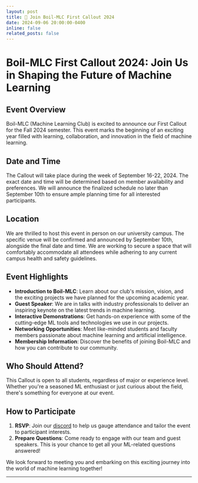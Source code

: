 ```yaml
---
layout: post
title: 📢 Join Boil-MLC First Callout 2024
date: 2024-09-06 20:00:00-0400
inline: false
related_posts: false
---
```



# Boil-MLC First Callout 2024: Join Us in Shaping the Future of Machine Learning

## Event Overview

Boil-MLC (Machine Learning Club) is excited to announce our First Callout for the Fall 2024 semester. This event marks the beginning of an exciting year filled with learning, collaboration, and innovation in the field of machine learning.

## Date and Time

The Callout will take place during the week of September 16-22, 2024. The exact date and time will be determined based on member availability and preferences. We will announce the finalized schedule no later than September 10th to ensure ample planning time for all interested participants.

## Location

We are thrilled to host this event in person on our university campus. The specific venue will be confirmed and announced by September 10th, alongside the final date and time. We are working to secure a space that will comfortably accommodate all attendees while adhering to any current campus health and safety guidelines.

## Event Highlights

- **Introduction to Boil-MLC**: Learn about our club's mission, vision, and the exciting projects we have planned for the upcoming academic year.
- **Guest Speaker**: We are in talks with industry professionals to deliver an inspiring keynote on the latest trends in machine learning.
- **Interactive Demonstrations**: Get hands-on experience with some of the cutting-edge ML tools and technologies we use in our projects.
- **Networking Opportunities**: Meet like-minded students and faculty members passionate about machine learning and artificial intelligence.
- **Membership Information**: Discover the benefits of joining Boil-MLC and how you can contribute to our community.

## Who Should Attend?

This Callout is open to all students, regardless of major or experience level. Whether you're a seasoned ML enthusiast or just curious about the field, there's something for everyone at our event.

## How to Participate

1. **RSVP**: Join our [discord](https://discord.gg/FKWBbapV) to help us gauge attendance and tailor the event to participant interests.
2. **Prepare Questions**: Come ready to engage with our team and guest speakers. This is your chance to get all your ML-related questions answered!


We look forward to meeting you and embarking on this exciting journey into the world of machine learning together!


---